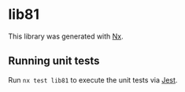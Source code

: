 # lib81

This library was generated with [Nx](https://nx.dev).


## Running unit tests

Run `nx test lib81` to execute the unit tests via [Jest](https://jestjs.io).


